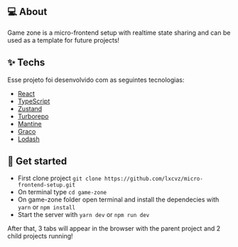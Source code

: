 ## 💻 About

Game zone is a micro-frontend setup with realtime state sharing and can be used as a template for future projects!

## ✨ Techs

Esse projeto foi desenvolvido com as seguintes tecnologias:

- [React](https://reactjs.org)
- [TypeScript](https://www.typescriptlang.org/) 
- [Zustand](https://zustand-demo.pmnd.rs/)
- [Turborepo](https://turbo.build/)
- [Mantine](https://mantine.dev/)
- [Graco](https://craco.js.org/docs/)
- [Lodash](https://lodash.com/)

## 🚀 Get started

- First clone project `git clone https://github.com/lxcvz/micro-frontend-setup.git`
- On terminal type `cd game-zone`
- On game-zone folder open terminal and install the dependecies with `yarn` or `npm install`
- Start the server with `yarn dev` or `npm run dev`

After that, 3 tabs will appear in the browser with the parent project and 2 child projects running!